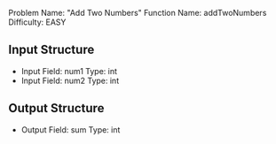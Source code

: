 Problem Name: "Add Two Numbers"
Function Name: addTwoNumbers
Difficulty: EASY

## Input Structure
- Input Field: num1
  Type: int
- Input Field: num2
  Type: int

## Output Structure
- Output Field: sum
  Type: int